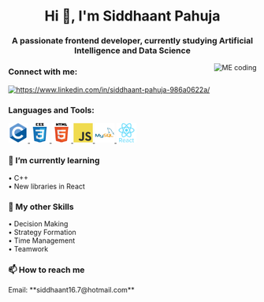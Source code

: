 <h1 align="center">Hi 👋, I'm Siddhaant Pahuja</h1>
<h3 align="center">A passionate frontend developer, currently studying Artificial Intelligence and Data Science</h3>

<img align="right" src="https://media.tenor.com/flflC6GFzO8AAAAM/sultan-alrefaei-programmer.gif" alt=" ME coding">

<h3 align="left">Connect with me:</h3>
<p align="left">
<a href="https://linkedin.com/in/https://www.linkedin.com/in/siddhaant-pahuja-986a0622a/" target="blank"><img align="center" src="https://raw.githubusercontent.com/rahuldkjain/github-profile-readme-generator/master/src/images/icons/Social/linked-in-alt.svg" alt="https://www.linkedin.com/in/siddhaant-pahuja-986a0622a/" height="30" width="40" /></a>
</p>

<h3 align="left">Languages and Tools:</h3>
<p align="left"> <a href="https://www.cprogramming.com/" target="_blank" rel="noreferrer"> <img src="https://raw.githubusercontent.com/devicons/devicon/master/icons/c/c-original.svg" alt="c" width="40" height="40"/> </a> <a href="https://www.w3schools.com/css/" target="_blank" rel="noreferrer"> <img src="https://raw.githubusercontent.com/devicons/devicon/master/icons/css3/css3-original-wordmark.svg" alt="css3" width="40" height="40"/> </a> <a href="https://www.w3.org/html/" target="_blank" rel="noreferrer"> <img src="https://raw.githubusercontent.com/devicons/devicon/master/icons/html5/html5-original-wordmark.svg" alt="html5" width="40" height="40"/> </a> <a href="https://developer.mozilla.org/en-US/docs/Web/JavaScript" target="_blank" rel="noreferrer"> <img src="https://raw.githubusercontent.com/devicons/devicon/master/icons/javascript/javascript-original.svg" alt="javascript" width="40" height="40"/> </a> <a href="https://www.mysql.com/" target="_blank" rel="noreferrer"> <img src="https://raw.githubusercontent.com/devicons/devicon/master/icons/mysql/mysql-original-wordmark.svg" alt="mysql" width="40" height="40"/> </a> <a href="https://reactjs.org/" target="_blank" rel="noreferrer"> <img src="https://raw.githubusercontent.com/devicons/devicon/master/icons/react/react-original-wordmark.svg" alt="react" width="40" height="40"/> </a> </p>

<h3 align="left">🌱 I’m currently learning </h3>
• C++ <br/>
• New libraries in React

<h3 align="left">📄 My other Skills </h3>
• Decision Making<br/>
• Strategy Formation<br/>
• Time Management <br/>
• Teamwork 

<h3 align="left">📫 How to reach me </h3>
 Email: **siddhaant16.7@hotmail.com**

